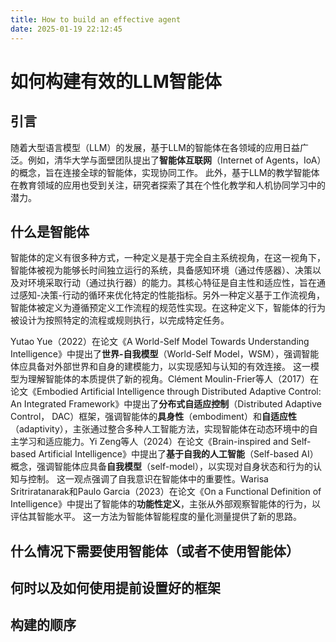```yaml
---
title: How to build an effective agent
date: 2025-01-19 22:12:45
---
```


# 如何构建有效的LLM智能体

## 引言

随着大型语言模型（LLM）的发展，基于LLM的智能体在各领域的应用日益广泛。例如，清华大学与面壁团队提出了**智能体互联网**（Internet of Agents，IoA）的概念，旨在连接全球的智能体，实现协同工作。 此外，基于LLM的教学智能体在教育领域的应用也受到关注，研究者探索了其在个性化教学和人机协同学习中的潜力。 

## 什么是智能体

智能体的定义有很多种方式，一种定义是基于完全自主系统视角，在这一视角下，智能体被视为能够长时间独立运行的系统，具备感知环境（通过传感器）、决策以及对环境采取行动（通过执行器）的能力。其核心特征是自主性和适应性，旨在通过感知-决策-行动的循环来优化特定的性能指标。另外一种定义基于工作流视角，智能体被定义为遵循预定义工作流程的规范性实现。在这种定义下，智能体的行为被设计为按照特定的流程或规则执行，以完成特定任务。

Yutao Yue（2022）在论文《A World-Self Model Towards Understanding Intelligence》中提出了**世界-自我模型**（World-Self Model，WSM），强调智能体应具备对外部世界和自身的建模能力，以实现感知与认知的有效连接。 这一模型为理解智能体的本质提供了新的视角。Clément Moulin-Frier等人（2017）在论文《Embodied Artificial Intelligence through Distributed Adaptive Control: An Integrated Framework》中提出了**分布式自适应控制**（Distributed Adaptive Control， DAC）框架，强调智能体的**具身性**（embodiment）和**自适应性**（adaptivity），主张通过整合多种人工智能方法，实现智能体在动态环境中的自主学习和适应能力。Yi Zeng等人（2024）在论文《Brain-inspired and Self-based Artificial Intelligence》中提出了**基于自我的人工智能**（Self-based AI）概念，强调智能体应具备**自我模型**（self-model），以实现对自身状态和行为的认知与控制。 这一观点强调了自我意识在智能体中的重要性。Warisa Sritriratanarak和Paulo Garcia（2023）在论文《On a Functional Definition of Intelligence》中提出了智能体的**功能性定义**，主张从外部观察智能体的行为，以评估其智能水平。 这一方法为智能体智能程度的量化测量提供了新的思路。

## 什么情况下需要使用智能体（或者不使用智能体）

## 何时以及如何使用提前设置好的框架

## 构建的顺序